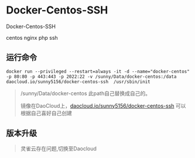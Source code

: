 # Docker-Centos-SSH
Docker-Centos-SSH

centos nginx php ssh

## 运行命令

```
docker run --privileged --restart=always -it -d --name="docker-centos" -p 80:80 -p 443:443 -p 2022:22 -v /sunny/Data/docker-centos:/data daocloud.io/sunny5156/docker-centos-ssh  /usr/sbin/init

```



> /sunny/Data/docker-centos 此path自己替换成自己的。
> 
> 镜像在DaoCloud上，[daocloud.io/sunny5156/docker-centos-ssh](https://hub.alauda.cn/repos/sunny5156/docker-centos-ssh) 可以根据自己喜好自己创建

## 版本升级

> 灵雀云存在问题,切换至Daocloud
